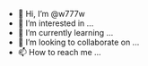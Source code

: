 - 👋 Hi, I’m @w777w
- 👀 I’m interested in ...
- 🌱 I’m currently learning ...
- 💞️ I’m looking to collaborate on ...
- 📫 How to reach me ...

<!---
w777w/w777w is a ✨ special ✨ repository because its `README.md` (this file) appears on your GitHub profile.
You can click the Preview link to take a look at your changes.
--->
